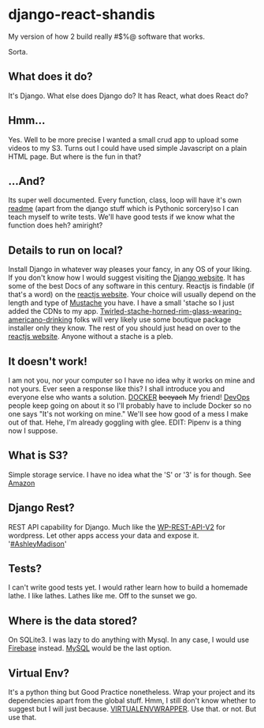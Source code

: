 # django-react-shandis

My version of how 2 build really #$%@ software that works. 

Sorta.

## What does it do?
It's Django. What else does Django do? It has React, what does React do?

## Hmm...
Yes. Well to be more precise I wanted a small crud app to upload some videos to my S3. Turns out I could have used simple Javascript on a plain HTML page. But where is the fun in that?

## ...And?
Its super well documented. Every function, class, loop will have it's own [readme](http://tom.preston-werner.com/2010/08/23/readme-driven-development.html) (apart from the django stuff which is Pythonic sorcery)so I can teach myself to write tests. We'll have good tests if we know what the function does heh? amiright?

## Details to run on local?
Install Django in whatever way pleases your fancy, in any OS of your liking. If you don't know how I would suggest visiting the [Django website](https://www.djangoproject.com/). It has some of the best Docs of any software in this century. Reactjs is findable (if that's a word) on the [reactjs website](https://reactjs.org/docs/getting-started.html). Your choice will usually depend on the length and type of [Mustache](https://mustache.github.io/) you have. I have a small 'stache so I just added the CDNs to my app. [Twirled-stache-horned-rim-glass-wearing-americano-drinking](https://www.google.com/url?sa=i&rct=j&q=&esrc=s&source=images&cd=&cad=rja&uact=8&ved=2ahUKEwi19OLmgNHcAhUI0xoKHZMXCi0Qjhx6BAgBEAM&url=https%3A%2F%2Fwww.msg-life.com%2Fen%2Fyour-career%2Fjob-profiles%2Fsoftware-developer%2F&psig=AOvVaw20rVSuQqFAFGKKP0RdoNgB&ust=1533389934528748) folks will very likely use some boutique package installer only they know. The rest of you should just head on over to the [reactjs website](https://reactjs.org/docs/getting-started.html). Anyone without a stache is a pleb.

## It doesn't work!
I am not you, nor your computer so I have no idea why it works on mine and not yours. Ever seen a response like this? I shall introduce you and everyone else who wants a solution. [DOCKER](https://www.docker.com) ~~beeyach~~ My friend! [DevOps](https://medium.com/@devfire/how-to-become-a-devops-engineer-in-six-months-or-less-366097df7737) people keep going on about it so I'll probably have to include Docker so no one says "It's not working on mine." We'll see how good of a mess I make out of that. Hehe, I'm already goggling with glee.
EDIT: Pipenv is a thing now I suppose.

## What is S3?
Simple storage service. I have no idea what the 'S' or '3' is for though. See [Amazon](https://aws.amazon.com/s3/)

## Django Rest?
REST API capability for Django. Much like the [WP-REST-API-V2](https://developer.wordpress.org/rest-api/) for wordpress. Let other apps access your data and expose it. '[#AshleyMadison](https://en.wikipedia.org/wiki/Ashley_Madison_data_breach)'

## Tests?
I can't write good tests yet. I would rather learn how to build a homemade lathe. I like lathes. Lathes like me. Off to the sunset we go.

## Where is the data stored?
On SQLite3. I was lazy to do anything with Mysql. In any case, I would use [Firebase](https://firebase.google.com/) instead. [MySQL](https://www.mysql.com/) would be the last option.

## Virtual Env?
It's a python thing but Good Practice nonetheless. Wrap your project and its dependencies apart from the global stuff. Hmm, I still don't know whether to suggest but I will just because. [VIRTUALENVWRAPPER](https://virtualenvwrapper.readthedocs.io/en/latest/). Use that. or not. But use that.




